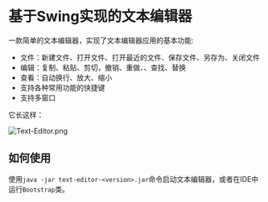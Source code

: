 # 基于Swing实现的文本编辑器

一款简单的文本编辑器，实现了文本编辑器应用的基本功能:

- 文件：新建文件、打开文件、打开最近的文件、保存文件、另存为、关闭文件
- 编辑：复制、粘贴、剪切，撤销、重做、、查找、替换
- 查看：自动换行、放大、缩小
- 支持各种常用功能的快捷键
- 支持多窗口

它长这样：

![Text-Editor.png](https://s2.loli.net/2022/06/16/XoSqgbkmEAGw2J6.png)

## 如何使用

使用`java -jar text-editor-<version>.jar`命令启动文本编辑器，或者在IDE中运行`Bootstrap`类。